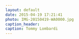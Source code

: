 ```yaml
---
layout: default
date: 2015-04-19 17:21:41
photo: IMG-20150419-WA0000.jpg
caption_header:  
caption: Tommy Lombardi
---
```

